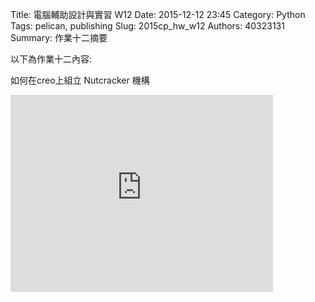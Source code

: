 Title: 電腦輔助設計與實習  W12
Date: 2015-12-12 23:45
Category: Python
Tags: pelican, publishing
Slug: 2015cp_hw_w12
Authors: 40323131
Summary: 作業十二摘要

以下為作業十二內容:
  
如何在creo上組立 Nutcracker 機構
<iframe width="420" height="315" src="https://www.youtube.com/embed/c6HSNTaFVQg" frameborder="0" allowfullscreen></iframe>

